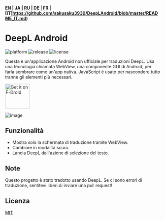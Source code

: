 #### [EN](https://github.com/sakusaku3939/DeepLAndroid#readme) | [JA](https://github.com/sakusaku3939/DeepLAndroid/blob/master/README_JA.md) | [RU](https://github.com/sakusaku3939/DeepLAndroid/blob/master/README_RU.md) | [DE](https://github.com/sakusaku3939/DeepLAndroid/blob/master/README_DE.md) | [FR](https://github.com/sakusaku3939/DeepLAndroid/blob/master/README_FR.md) | [IT]https://github.com/sakusaku3939/DeepLAndroid/blob/master/README_IT.md)
# DeepL Android
![platform](https://img.shields.io/badge/platform-android-green) ![release](https://img.shields.io/github/v/release/sakusaku3939/DeepLAndroid.svg) ![license](https://img.shields.io/github/license/sakusaku3939/DeepLAndroid)  

Questa è un'applicazione Android non ufficiale per traduzioni DeepL.
Usa una tecnologia chiamata WebView, una componente GUI di Android, per farla sembrare come un'app nativa.
JavaScript è usato per nascondere tutto tranne gli elementi più necessari.

[<img src="https://fdroid.gitlab.io/artwork/badge/get-it-on.png"
    alt="Get it on F-Droid"
    height="80">](https://f-droid.org/packages/com.example.deeplviewer)

![image](https://user-images.githubusercontent.com/53967490/89320092-fe2fdf00-d6bb-11ea-97d6-84fd66f73395.png)

## Funzionalità
- Mostra solo la schermata di traduzione tramite WebView.
- Cambiare in modalità scura.
- Lancia DeepL dall'azione di selezione del testo.

## Note
Questo progetto è stato tradotto usando DeepL. Se ci sono errori di traduzione, sentitevi liberi di inviare una pull request!

## Licenza
[MIT](https://github.com/sakusaku3939/DeepLAndroid/blob/master/LICENSE)